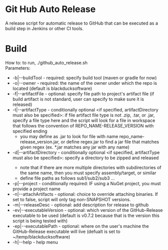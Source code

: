 # Git Hub Auto Release

A release script for automatic release to GitHub that can be executed as a build step in Jenkins or other CI tools.

# Build

How to: to run, ./github_auto_release.sh <parameters>     
Parameters:
* -b|--buildTool - required: specify build tool (maven or gradle for now)
* -o|--owner - required: the name of the owner under which the repo is located (default is blackducksoftware)
* -f|--artifactFile - optional: specify file path to project's artifact file (if build artifact is not standard, user can specify to make sure it is released) <CANNOT SPECIFY BOTH A DIRECTORY AND FILE>
* -t|--artifactType - conditionally optional <if specified, artifactDirectory must also be specified>: if file artifact file type is not .zip, .tar, or .jar, specify a file type here and the script will look for a file in workspace that follows the convention of REPO_NAME-RELEASE_VERSION with specified ending
  * you may define as .jar to look for file with name repo_name-release_version.jar, or define regex.jar to find a jar file that matches given regex (ex. *.jar matches any jar with any name)
* -d|--artifactDirectory - conditionally optional <if specified, artifactType must also be specified>: specify a directory to be zipped and released <CANNOT SPECIFY BOTH A DIRECTORY AND FILE>
  * note that if there are more multiple directories with subdirectories of the same name, then you must specify assembly/target, or similar
  * define file paths as follows sub1/sub2/sub3 ...
* -p|--project - conditionally required: IF using a NuGet project, you must provide a project name
* -n|--attachArtifacts - optional: choice to override attaching binaries. If set to false, script will only tag non-SNAPSHOT versions.
* -m|--releaseDesc - optional: add description for release to github
* -ev|--executableVersion - optional: which version of the GitHub-Release executable to be used (default is v0.7.2 because that is the version this script is being tested with)
* -ep|--executablePath - optional: where on the user's machine the GitHub-Release executable will live (defualt is set to ~/temp/blackducksoftware)
* -h|--help - help menu